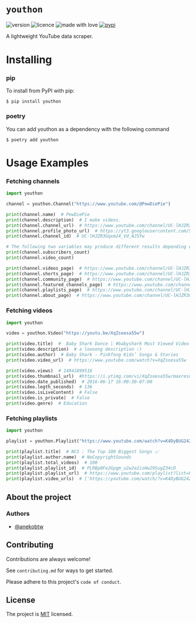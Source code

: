 # `youthon`
![version](https://img.shields.io/badge/Project_version-0.3.2-blue)
![licence](https://img.shields.io/badge/License-MIT-green)
![made with love](https://img.shields.io/badge/Made_with-Love-red)
[![pypi](https://img.shields.io/badge/youthon_on_PyPi-blue)](https://pypi.org/project/youthon/)

A lightweight YouTube data scraper.

# Installing
### pip
To install from PyPI with pip:
```
$ pip install youthon
```

### poetry
You can add youthon as a dependency with the following command
```
$ poetry add youthon
```

# Usage Examples
### Fetching channels
```py
import youthon

channel = youthon.Channel("https://www.youtube.com/@PewDiePie")

print(channel.name)  # PewDiePie
print(channel.description)  # I make videos.
print(channel.channel_url)  # https://www.youtube.com/channel/UC-lHJZR3Gqxm24_Vd_AJ5Yw
print(channel.profile_photo_url)  # https://yt3.googleusercontent.com/5oUY3tashyxfqsjO5SGhjT4dus8FkN9CsAHwXWISFrdPYii1FudD4ICtLfuCw6-THJsJbgoY=s900-c-k-c0x00ffffff-no-rj
print(channel.channel_id)  # UC-lHJZR3Gqxm24_Vd_AJ5Yw

# The following two variables may produce different results depending on your geolocation.
print(channel.subscribers_count)
print(channel.video_count)

print(channel.videos_page)  # https://www.youtube.com/channel/UC-lHJZR3Gqxm24_Vd_AJ5Yw/videos
print(channel.shorts_page)  # https://www.youtube.com/channel/UC-lHJZR3Gqxm24_Vd_AJ5Yw/shorts
print(channel.community_page)  # https://www.youtube.com/channel/UC-lHJZR3Gqxm24_Vd_AJ5Yw/community
print(channel.featured_channels_page)  # https://www.youtube.com/channel/UC-lHJZR3Gqxm24_Vd_AJ5Yw/channels
print(channel.playlists_page)  # https://www.youtube.com/channel/UC-lHJZR3Gqxm24_Vd_AJ5Yw/playlists
print(channel.about_page)  # https://www.youtube.com/channel/UC-lHJZR3Gqxm24_Vd_AJ5Yw/about
```

### Fetching videos
```py
import youthon

video = youthon.Video("https://youtu.be/XqZsoesa55w")

print(video.title)  #  Baby Shark Dance | #babyshark Most Viewed Video | Animal Songs | PINKFONG Songs for Children
print(video.description)  # a loooong description :)
print(video.author)  # Baby Shark - Pinkfong Kids’ Songs & Stories
print(video.video_url)  # https://www.youtube.com/watch?v=XqZsoesa55w

print(video.views)  # 14941899516
print(video.thumbnail_url)  #https://i.ytimg.com/vi/XqZsoesa55w/maxresdefault.jpg
print(video.date_published)  # 2016-06-17 16:00:30-07:00
print(video.legth_seconds)  # 136
print(video.isLiveContent)  # False
print(video.is_private)  # False
print(video.genre)  # Education
```

### Fetching playlists
```py
import youthon

playlist = youthon.Playlist("https://www.youtube.com/watch?v=K4DyBUG242c&list=PLRBp0Fe2Gpgm_u2w2a2isHw29SugZ34cD&ab_channel=NoCopyrightSounds")

print(playlist.title)  # NCS : The Top 100 Biggest Songs 📈
print(playlist.author.name)  # NoCopyrightSounds
print(playlist.total_videos)  # 100
print(playlist.playlist_id)  # PLRBp0Fe2Gpgm_u2w2a2isHw29SugZ34cD
print(playlist.playlist_url)  # https://www.youtube.com/playlist?list=PLRBp0Fe2Gpgm_u2w2a2isHw29SugZ34cD
print(playlist.video_urls)  # ['https://youtube.com/watch/?v=K4DyBUG242c', 'https://youtube.com/watch/?v=3nQNiWdeH2Q', 'https://youtube.com/watch/?v=J2X5mJ3HDYE', ... ]
```

## About the project
### Authors
- [@anekobtw](https://www.github.com/anekobtw) 

## Contributing
Contributions are always welcome!

See `contributing.md` for ways to get started.

Please adhere to this project's `code of conduct`.

## License
The project is [MIT](https://choosealicense.com/licenses/mit/) licensed.
